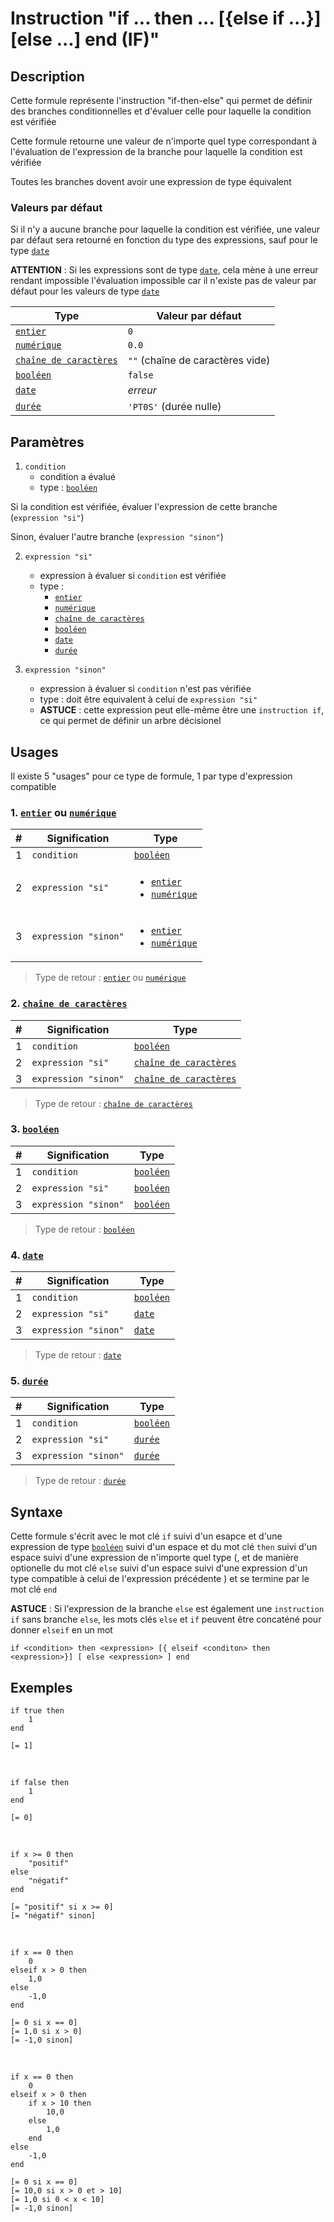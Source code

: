 # Instruction "if ... then ... [{else if ...}] [else ...] end (IF)"

## Description

Cette formule représente l'instruction "if-then-else" qui permet de définir des branches conditionnelles et d'évaluer celle pour laquelle la condition est vérifiée

Cette formule retourne une valeur de n'importe quel type correspondant à l'évaluation de l'expression de la branche pour laquelle la condition est vérifiée

Toutes les branches dovent avoir une expression de type équivalent

### Valeurs par défaut
Si il n'y a aucune branche pour laquelle la condition est vérifiée, une valeur par défaut sera retourné en fonction du type des expressions, sauf pour le type [`date`][valeur-de-retour]

__ATTENTION__ : 
Si les expressions sont de type [`date`][valeur-de-retour], cela mène à une erreur rendant impossible l'évaluation impossible car il n'existe pas de valeur par défaut pour les valeurs de type [`date`][valeur-de-retour]

|Type|Valeur par défaut|
|----|-----------------|
|[`entier`][valeur-de-retour]|`0`|
|[`numérique`][valeur-de-retour]|`0.0`|
|[`chaîne de caractères`][valeur-de-retour]|`""` (chaîne de caractères vide)|
|[`booléen`][valeur-de-retour]|`false`|
|[`date`][valeur-de-retour]|_erreur_|
|[`durée`][valeur-de-retour]|`'PT0S'` (durée nulle)|

## Paramètres

1. `condition`
    - condition a évalué
    - type : [`booléen`][valeur-de-retour]
 
Si la condition est vérifiée, évaluer l'expression de cette branche (`expression "si"`)

Sinon, évaluer l'autre branche (`expression "sinon"`)

2. `expression "si"`
    - expression à évaluer si `condition` est vérifiée
    - type : 
        - [`entier`][valeur-de-retour]
        - [`numérique`][valeur-de-retour]
        - [`chaîne de caractères`][valeur-de-retour]
        - [`booléen`][valeur-de-retour]
        - [`date`][valeur-de-retour]
        - [`durée`][valeur-de-retour]

3. `expression "sinon"`
    - expression à évaluer si `condition` n'est pas vérifiée
    - type : doit être equivalent à celui de `expression "si"`
    - __ASTUCE__ : cette expression peut elle-même être une `instruction if`, ce qui permet de définir un arbre décisionel

## Usages

Il existe 5 "usages" pour ce type de formule, 1 par type d'expression compatible

### 1. [`entier`][valeur-de-retour] ou [`numérique`][valeur-de-retour]
|#|Signification|Type|
|-------------------|-------------|----|
|1|`condition`|[`booléen`][valeur-de-retour]|
|2|`expression "si"`|<ul><li>[`entier`][valeur-de-retour]</li><li>[`numérique`][valeur-de-retour]</li></ul>|
|3|`expression "sinon"`|<ul><li>[`entier`][valeur-de-retour]</li><li>[`numérique`][valeur-de-retour]</li></ul>|

> Type de retour : [`entier`][valeur-de-retour] ou [`numérique`][valeur-de-retour]

### 2. [`chaîne de caractères`][valeur-de-retour]
|#|Signification|Type|
|-------------------|-------------|----|
|1|`condition`|[`booléen`][valeur-de-retour]|
|2|`expression "si"`|[`chaîne de caractères`][valeur-de-retour]|
|3|`expression "sinon"`|[`chaîne de caractères`][valeur-de-retour]|

> Type de retour : [`chaîne de caractères`][valeur-de-retour]

### 3. [`booléen`][valeur-de-retour]
|#|Signification|Type|
|-------------------|-------------|----|
|1|`condition`|[`booléen`][valeur-de-retour]|
|2|`expression "si"`|[`booléen`][valeur-de-retour]|
|3|`expression "sinon"`|[`booléen`][valeur-de-retour]|

> Type de retour : [`booléen`][valeur-de-retour]

### 4. [`date`][valeur-de-retour]
|#|Signification|Type|
|-------------------|-------------|----|
|1|`condition`|[`booléen`][valeur-de-retour]|
|2|`expression "si"`|[`date`][valeur-de-retour]|
|3|`expression "sinon"`|[`date`][valeur-de-retour]|

> Type de retour : [`date`][valeur-de-retour]

### 5. [`durée`][valeur-de-retour]
|#|Signification|Type|
|-------------------|-------------|----|
|1|`condition`|[`booléen`][valeur-de-retour]|
|2|`expression "si"`|[`durée`][valeur-de-retour]|
|3|`expression "sinon"`|[`durée`][valeur-de-retour]|

> Type de retour : [`durée`][valeur-de-retour]

## Syntaxe

Cette formule s'écrit avec le mot clé `if` suivi d'un esapce et d'une expression de type [`booléen`][valeur-de-retour] suivi d'un espace et du mot clé `then` suivi d'un espace suivi d'une expression de n'importe quel type (, et de manière optionelle du mot clé `else` suivi d'un espace suivi d'une expression d'un type compatible à celui de l'expression précédente ) et se termine par le mot clé `end`

__ASTUCE__ : Si l'expression de la branche `else` est également une `instruction if` sans branche `else`, les mots clés `else` et `if` peuvent être concaténé pour donner `elseif` en un mot
    
    if <condition> then <expression> [{ elseif <conditon> then <expression>}] [ else <expression> ] end 

## Exemples

    if true then
        1
    end

    [= 1]
&nbsp;

    if false then
        1
    end

    [= 0]
&nbsp;

    if x >= 0 then
        "positif"
    else
        "négatif"
    end

    [= "positif" si x >= 0]
    [= "négatif" sinon]
&nbsp;

    if x == 0 then
        0
    elseif x > 0 then
        1,0
    else
        -1,0
    end

    [= 0 si x == 0]
    [= 1,0 si x > 0]
    [= -1,0 sinon]
&nbsp;

    if x == 0 then
        0
    elseif x > 0 then
        if x > 10 then
            10,0
        else
            1,0
        end
    else
        -1,0
    end

    [= 0 si x == 0]
    [= 10,0 si x > 0 et > 10]
    [= 1,0 si 0 < x < 10]
    [= -1,0 sinon]

    
[valeur-de-retour]: ../../lexique.md#valeur-de-retour